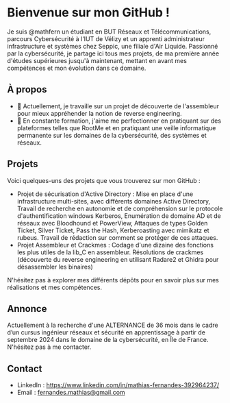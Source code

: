 # Bienvenue sur mon GitHub !

Je suis @mathfern un étudiant en BUT Réseaux et Télécommunications, parcours Cybersécurité à l'IUT de Vélizy et un apprenti administrateur infrastructure et systèmes chez Seppic, une filiale d'Air Liquide. Passionné par la cybersécurité, je partage ici tous mes projets, de ma première année d'études supérieures jusqu'à maintenant, mettant en avant mes compétences et mon évolution dans ce domaine.

## À propos

- 🔭 Actuellement, je travaille sur un projet de découverte de l'assembleur pour mieux appréhender la notion de reverse engineering.
- 🌱 En constante formation, j'aime me perfectionner en pratiquant sur des plateformes telles que RootMe et en pratiquant une veille informatique permanente sur les domaines de la cybersécurité, des systèmes et réseaux.

## Projets

Voici quelques-uns des projets que vous trouverez sur mon GitHub :

- Projet de sécurisation d'Active Directory : Mise en place d'une infrastructure multi-sites, avec différents domaines Active Directory, Travail de recherche en autonomie et de compréhension sur le protocole d'authentification windows Kerberos, Enumération de domaine AD et de réseaux avec Bloodhound et PowerView, Attaques de types Golden Ticket, Silver Ticket, Pass the Hash, Kerberoasting avec mimikatz et rubeus. Travail de rédaction sur comment se protéger de ces attaques.  
- Projet Assembleur et Crackmes : Codage d'une dizaine des fonctions les plus utiles de la lib_C en assembleur. Résolutions de crackmes (découverte du reverse engineering en utilisant Radare2 et Ghidra pour désassembler les binaires)

N'hésitez pas à explorer mes différents dépôts pour en savoir plus sur mes réalisations et mes compétences.

## Annonce

Actuellement à la recherche d'une ALTERNANCE de 36 mois dans le cadre d’un cursus ingénieur réseaux et sécurité en apprentissage à partir de septembre 2024 dans le domaine de la cybersécurité, en Île de France. N'hésitez pas à me contacter.

## Contact

- LinkedIn : https://www.linkedin.com/in/mathias-fernandes-392964237/
- Email : fernandes.mathias@gmail.com
